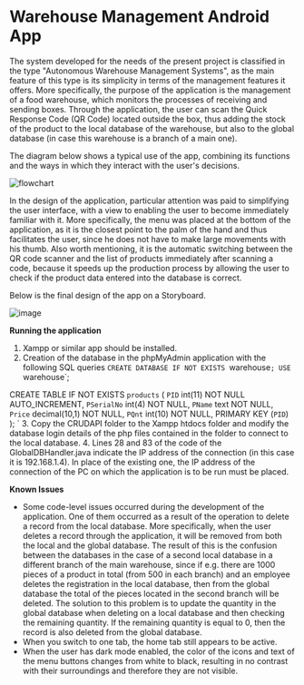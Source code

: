 # Warehouse Management Android App
The system developed for the needs of the present project is classified in the type "Autonomous Warehouse Management Systems", as the main feature of this type is its simplicity in terms of the management features it offers. More specifically, the purpose of the application is the management of a food warehouse, which monitors the processes of receiving and sending boxes. Through the application, the user can scan the Quick Response Code (QR Code) located outside the box, thus adding the stock of the product to the local database of the warehouse, but also to the global database (in case this warehouse is a branch of a main one).

The diagram below shows a typical use of the app, combining its functions and the ways in which they interact with the user's decisions.

![flowchart](https://user-images.githubusercontent.com/91207835/203397185-b313f018-9e28-4053-a6de-93ff1e2af7c4.png)

In the design of the application, particular attention was paid to simplifying the user interface, with a view to enabling the user to become immediately familiar with it. More specifically, the menu was placed at the bottom of the application, as it is the closest point to the palm of the hand and thus facilitates the user, since he does not have to make large movements with his thumb. Also worth mentioning, it is the automatic switching between the QR code scanner and the list of products immediately after scanning a code, because it speeds up the production process by allowing the user to check if the product data entered into the database is correct.

Below is the final design of the app on a Storyboard.

![image](https://user-images.githubusercontent.com/91207835/203397866-e8bcc204-745c-468e-a904-f12ca961853a.png)

**Running the application**

1. Xampp or similar app should be installed.
2. Creation of the database in the phpMyAdmin application with the following SQL queries
`CREATE DATABASE IF NOT EXISTS `warehouse`;
USE `warehouse`;

CREATE TABLE IF NOT EXISTS `products` (
`PID` int(11) NOT NULL AUTO_INCREMENT,
`PSerialNo` int(4) NOT NULL,
`PName` text NOT NULL,
`Price` decimal(10,1) NOT NULL,
`PQnt` int(10) NOT NULL,
PRIMARY KEY (`PID`) );
`
3. Copy the CRUDAPI folder to the Xampp htdocs folder and modify the database login details of the php files contained in the folder to connect to the local database.
4. Lines 28 and 83 of the code of the GlobalDBHandler.java indicate the IP address of the connection (in this case it is 192.168.1.4). In place of the existing one, the IP address of the connection of the PC on which the application is to be run must be placed.


**Known Issues**
- Some code-level issues occurred during the development of the application. One of them occurred as a result of the operation to delete a record from the local database. More specifically, when the user deletes a record through the application, it will be removed from both the local and the global database. The result of this is the confusion between the databases in the case of a second local database in a different branch of the main warehouse, since if e.g. there are 1000 pieces of a product in total (from 500 in each branch) and an employee deletes the registration in the local database, then from the global database the total of the pieces located in the second branch will be deleted. The solution to this problem is to update the quantity in the global database when deleting on a local database and then checking the remaining quantity. If the remaining quantity is equal to 0, then the record is also deleted from the global database. 
- When you switch to one tab, the home tab still appears to be active.
- When the user has dark mode enabled, the color of the icons and text of the menu buttons changes from white to black, resulting in no contrast with their surroundings and therefore they are not visible.
